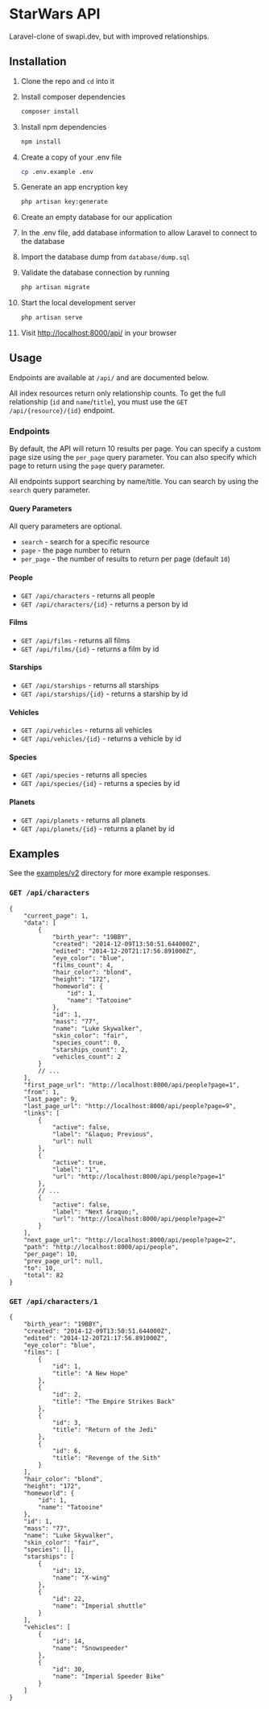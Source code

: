 # StarWars API

Laravel-clone of swapi.dev, but with improved relationships.

## Installation

1. Clone the repo and `cd` into it

2. Install composer dependencies

    ```bash
    composer install
    ```

3. Install npm dependencies

    ```bash
    npm install
    ```

4. Create a copy of your .env file

    ```bash
    cp .env.example .env
    ```

5. Generate an app encryption key

    ```bash
    php artisan key:generate
    ```

6. Create an empty database for our application

7. In the .env file, add database information to allow Laravel to connect to the database

8. Import the database dump from `database/dump.sql`

9. Validate the database connection by running

    ```bash
    php artisan migrate
    ```

10. Start the local development server

    ```bash
    php artisan serve
    ```

11. Visit [http://localhost:8000/api/](http://localhost:8000/api/) in your browser

## Usage

Endpoints are available at `/api/` and are documented below.

All index resources return only relationship counts. To get the full relationship (`id` and `name`/`title`), you must use the `GET /api/{resource}/{id}` endpoint.

### Endpoints

By default, the API will return 10 results per page. You can specify a custom page size using the `per_page` query parameter. You can also specify which page to return using the `page` query parameter.

All endpoints support searching by name/title. You can search by using the `search` query parameter.

#### Query Parameters

All query parameters are optional.

- `search` - search for a specific resource
- `page` - the page number to return
- `per_page` - the number of results to return per page (default `10`)

#### People

- `GET /api/characters` - returns all people
- `GET /api/characters/{id}` - returns a person by id

#### Films

- `GET /api/films` - returns all films
- `GET /api/films/{id}` - returns a film by id

#### Starships

- `GET /api/starships` - returns all starships
- `GET /api/starships/{id}` - returns a starship by id

#### Vehicles

- `GET /api/vehicles` - returns all vehicles
- `GET /api/vehicles/{id}` - returns a vehicle by id

#### Species

- `GET /api/species` - returns all species
- `GET /api/species/{id}` - returns a species by id

#### Planets

- `GET /api/planets` - returns all planets
- `GET /api/planets/{id}` - returns a planet by id

## Examples

See the [examples/v2](examples/v2) directory for more example responses.

### `GET /api/characters`

```jsonc
{
    "current_page": 1,
    "data": [
        {
            "birth_year": "19BBY",
            "created": "2014-12-09T13:50:51.644000Z",
            "edited": "2014-12-20T21:17:56.891000Z",
            "eye_color": "blue",
            "films_count": 4,
            "hair_color": "blond",
            "height": "172",
            "homeworld": {
                "id": 1,
                "name": "Tatooine"
            },
            "id": 1,
            "mass": "77",
            "name": "Luke Skywalker",
            "skin_color": "fair",
            "species_count": 0,
            "starships_count": 2,
            "vehicles_count": 2
        }
        // ...
    ],
    "first_page_url": "http://localhost:8000/api/people?page=1",
    "from": 1,
    "last_page": 9,
    "last_page_url": "http://localhost:8000/api/people?page=9",
    "links": [
        {
            "active": false,
            "label": "&laquo; Previous",
            "url": null
        },
        {
            "active": true,
            "label": "1",
            "url": "http://localhost:8000/api/people?page=1"
        },
        // ...
        {
            "active": false,
            "label": "Next &raquo;",
            "url": "http://localhost:8000/api/people?page=2"
        }
    ],
    "next_page_url": "http://localhost:8000/api/people?page=2",
    "path": "http://localhost:8000/api/people",
    "per_page": 10,
    "prev_page_url": null,
    "to": 10,
    "total": 82
}
```

### `GET /api/characters/1`

```jsonc
{
    "birth_year": "19BBY",
    "created": "2014-12-09T13:50:51.644000Z",
    "edited": "2014-12-20T21:17:56.891000Z",
    "eye_color": "blue",
    "films": [
        {
            "id": 1,
            "title": "A New Hope"
        },
        {
            "id": 2,
            "title": "The Empire Strikes Back"
        },
        {
            "id": 3,
            "title": "Return of the Jedi"
        },
        {
            "id": 6,
            "title": "Revenge of the Sith"
        }
    ],
    "hair_color": "blond",
    "height": "172",
    "homeworld": {
        "id": 1,
        "name": "Tatooine"
    },
    "id": 1,
    "mass": "77",
    "name": "Luke Skywalker",
    "skin_color": "fair",
    "species": [],
    "starships": [
        {
            "id": 12,
            "name": "X-wing"
        },
        {
            "id": 22,
            "name": "Imperial shuttle"
        }
    ],
    "vehicles": [
        {
            "id": 14,
            "name": "Snowspeeder"
        },
        {
            "id": 30,
            "name": "Imperial Speeder Bike"
        }
    ]
}
```
